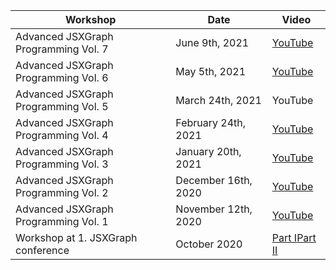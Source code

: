 <table cellpadding="10">
    <thead>
      <tr>
        <th>Workshop</th>
        <th>Date</th>
        <th>Video</th>
      </tr>
    </thead>
    <tbody>
        <tr>
          <td>Advanced JSXGraph Programming Vol. 7</td>
          <td>June 9th, 2021</td>
          <td><a href="https://www.youtube.com/embed/762nj776TIg">YouTube</a></td>
        </tr>
        <tr>
          <td>Advanced JSXGraph Programming Vol. 6</td>
          <td>May 5th, 2021</td>
          <td><a href="https://www.youtube.com/embed/C08MvHLvoYM">YouTube</a></td>
        </tr>
        <tr>
          <td>Advanced JSXGraph Programming Vol. 5</td>
          <td>March 24th, 2021</td>
          <td><a hhref="https://www.youtube.com/embed/dPg1Xow4ues">YouTube</a></td>
        </tr>
        <tr>
          <td>Advanced JSXGraph Programming Vol. 4</td>
          <td>February 24th, 2021</td>
          <td><a href="https://www.youtube.com/embed/WcmQbGEqvLA">YouTube</a></td>
        </tr>
        <tr>
          <td>Advanced JSXGraph Programming Vol. 3</td>
          <td>January 20th, 2021</td>
          <td><a href="https://www.youtube.com/embed/rpQc_ZHcgWE">YouTube</a></td>
        </tr>
        <tr>
          <td>Advanced JSXGraph Programming Vol. 2</td>
          <td>December 16th, 2020</td>
          <td><a href="https://www.youtube.com/embed/ZXEcomaIKmE">YouTube</a></td>
        </tr>
        <tr>
          <td>Advanced JSXGraph Programming Vol. 1</td>
          <td>November 12th, 2020</td>
          <td><a href="https://www.youtube.com/embed/s3sUJualJJ0">YouTube</a></td>
        </tr>
        <tr>
          <td>Workshop at 1. JSXGraph conference</td>
          <td>October 2020</td>
          <td><a href="https://www.youtube.com/embed/akZVUIjQDMA">Part I</a><a href="https://www.youtube.com/embed/V8_qt3wLLmg">Part II</a></td>
        </tr>
    </tbody>
  </table>